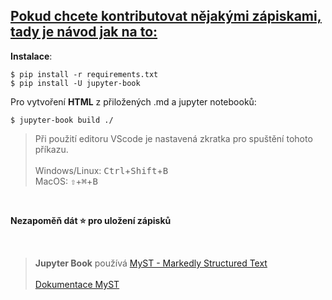 ## <ins>Pokud chcete kontributovat nějakými zápiskami, tady je návod jak na to:</ins>

**Instalace**:

```
$ pip install -r requirements.txt
$ pip install -U jupyter-book
```

Pro vytvoření **HTML** z přiložených .md a jupyter notebooků:

```
$ jupyter-book build ./
```

>Při použití editoru VScode je nastavená zkratka pro spuštění tohoto příkazu.
><br><br>
Windows/Linux: <kbd>Ctrl</kbd>+<kbd>Shift</kbd>+<kbd>B</kbd>
<br> MacOS: <kbd>⇧</kbd>+<kbd>⌘</kbd>+<kbd>B</kbd>

<br>

**Nezapoměň dát :star: pro uložení zápisků** 

<br>

> **Jupyter Book** používá [MyST - Markedly Structured Text](https://myst-parser.readthedocs.io/en/latest/)
>  <br> <br> [Dokumentace MyST](https://jupyterbook.org/en/stable/reference/cheatsheet.html)
